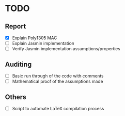 # TODO

## Report
- [x] Explain Poly1305 MAC
- [ ] Explain Jasmin implementation
- [ ] Verify Jasmin implementation assumptions/properties

## Auditing
- [ ] Basic run through of the code with comments
- [ ] Mathematical proof of the assumptions made 

## Others
- [ ] Script to automate LaTeX compilation process
